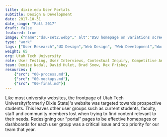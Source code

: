 ```yaml
---
title: dixie.edu User Portals
subtitle: Design & Development
date: 2017-10-31
date_range: "Fall 2017"
draft: false
featured: true
image: {"name":"dsu-set2.webp"," alt":"DSU homepage on variations screens"}
type: "work"
tags: ["User Research","UX Design","Web Design", "Web Development","WordPress"]
weight: 65
org: Utah Tech University
role: User Testing, User Interviews, Contextual Inquiry, Competitive Analysis, Visual Design, Web Design, Web Development
team: Denise Nadal, David Hulet, Brad Snow, Rex Frisbey
resources: [
    {"src": "00-process.md"},
    {"src": "00-mockups.md"},
    {"src": "00-final.md"}]
---
```

Like most university websites, the frontpage of Utah Tech University(formerly Dixie State)'s website was targeted towards prospective students. This leaves other user groups such as current students, faculty, staff and community members lost when trying to find content relevant to their needs. 
Redesigning our “portal” pages to be effective homepages or dashboards for each user group was a critical issue and top priority for our team that year.
